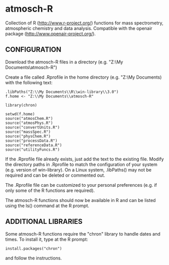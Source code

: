 atmosch-R
=========

Collection of R (http://www.r-project.org/) functions for mass
spectrometry, atmospheric chemistry and data analysis. Compatible with
the openair package (http://www.openair-project.org/).


CONFIGURATION
-------------

Download the atmosch-R files in a directory (e.g. "Z:\My Documents\atmosch-R")

Create a file called .Rprofile in the home directory (e.g. "Z:\My Documents)
with the following text:

```
.libPaths("Z:\\My Documents\\R\\win-library\\3.0")
f.home <- "Z:\\My Documents\\atmosch-R"

library(chron)

setwd(f.home)
source("atmosChem.R")
source("atmosPhys.R")
source("convertUnits.R")
source("massSpec.R")
source("physChem.R")
source("processData.R")
source("referenceData.R")
source("utilityFuncs.R")

```

If the .Rprofile file already exists, just add the text to the
existing file. Modify the directory paths in .Rprofile to match the
configuration of your system (e.g. version of win-library). On a Linux
system, .libPaths() may not be required and can be deleted or
commented out.

The .Rprofile file can be customized to your personal preferences
(e.g. if only some of the R functions are required).

The atmosch-R functions should now be available in R and can be listed
using the ls() command at the R prompt.


ADDITIONAL LIBRARIES
--------------------

Some atmosch-R functions require the "chron" library to handle dates
and times. To install it, type at the R prompt:

    install.packages("chron")

and follow the instructions.
